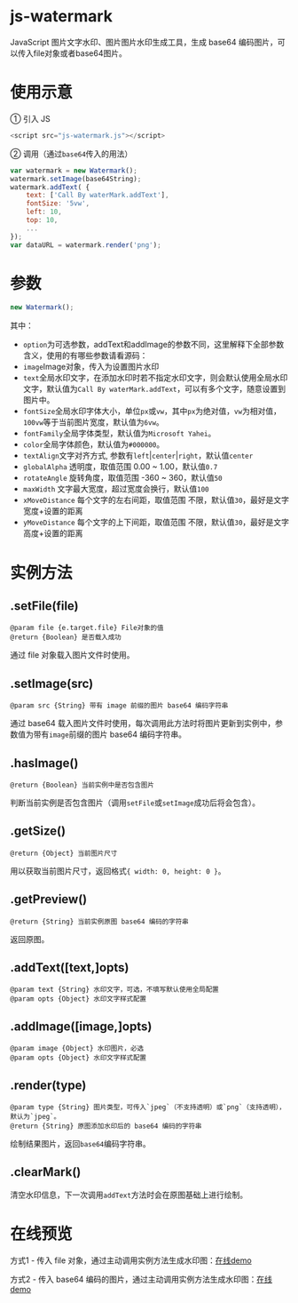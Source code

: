 # js-watermark
JavaScript 图片文字水印、图片图片水印生成工具，生成 base64 编码图片，可以传入file对象或者base64图片。

# 使用示意
① 引入 JS 
```JavaScript
<script src="js-watermark.js"></script>
```

② 调用（通过`base64`传入的用法）
```JavaScript
var watermark = new Watermark();
watermark.setImage(base64String);
watermark.addText( {
    text: ['Call By waterMark.addText'],
    fontSize: '5vw',
    left: 10,
    top: 10,
    ...
});
var dataURL = watermark.render('png');
```

# 参数
```JavaScript
new Watermark();
```

其中：
* `option`为可选参数，addText和addImage的参数不同，这里解释下全部参数含义，使用的有哪些参数请看源码：
* `image`Image对象，传入为设置图片水印
* `text`全局水印文字，在添加水印时若不指定水印文字，则会默认使用全局水印文字，默认值为`Call By waterMark.addText`，可以有多个文字，随意设置到图片中。
* `fontSize`全局水印字体大小，单位`px`或`vw`，其中`px`为绝对值，`vw`为相对值，`100vw`等于当前图片宽度，默认值为`6vw`。
* `fontFamily`全局字体类型，默认值为`Microsoft Yahei`。
* `color`全局字体颜色，默认值为`#000000`。
* `textAlign`文字对齐方式, 参数有`left`|`center`|`right`，默认值`center`
* `globalAlpha` 透明度，取值范围 0.00 ~ 1.00，默认值`0.7`
* `rotateAngle` 旋转角度，取值范围 -360 ~ 360，默认值`50`
* `maxWidth` 文字最大宽度，超过宽度会换行，默认值`100`
* `xMoveDistance` 每个文字的左右间距，取值范围 不限，默认值`30`，最好是文字宽度+设置的距离
* `yMoveDistance` 每个文字的上下间距，取值范围 不限，默认值`30`，最好是文字高度+设置的距离
  
# 实例方法
## .setFile(file)
```
@param file {e.target.file} File对象的值
@return {Boolean} 是否载入成功 
```
通过 file 对象载入图片文件时使用。

## .setImage(src)
```
@param src {String} 带有 image 前缀的图片 base64 编码字符串
```
通过 base64 载入图片文件时使用，每次调用此方法时将图片更新到实例中，参数值为带有`image`前缀的图片 base64 编码字符串。

## .hasImage()
```
@return {Boolean} 当前实例中是否包含图片
```
判断当前实例是否包含图片（调用`setFile`或`setImage`成功后将会包含）。

## .getSize()
```
@return {Object} 当前图片尺寸 
```
用以获取当前图片尺寸，返回格式`{ width: 0, height: 0 }`。

## .getPreview()
```
@return {String} 当前实例原图 base64 编码的字符串
```
返回原图。

## .addText([text,]opts)
```
@param text {String} 水印文字，可选，不填写默认使用全局配置
@param opts {Object} 水印文字样式配置
```

## .addImage([image,]opts)
```
@param image {Object} 水印图片，必选
@param opts {Object} 水印文字样式配置
```

## .render(type)
```
@param type {String} 图片类型，可传入`jpeg`（不支持透明）或`png`（支持透明），默认为`jpeg`。
@return {String} 原图添加水印后的 base64 编码的字符串
```
绘制结果图片，返回`base64`编码字符串。

## .clearMark()
清空水印信息，下一次调用`addText`方法时会在原图基础上进行绘制。

# 在线预览

方式1 - 传入 file 对象，通过主动调用实例方法生成水印图：[在线demo](https://WhiteSevs.github.io/js-watermark/demo/example1.html)

方式2 - 传入 base64 编码的图片，通过主动调用实例方法生成水印图：[在线demo](https://WhiteSevs.github.io/js-watermark/demo/example2.html)


